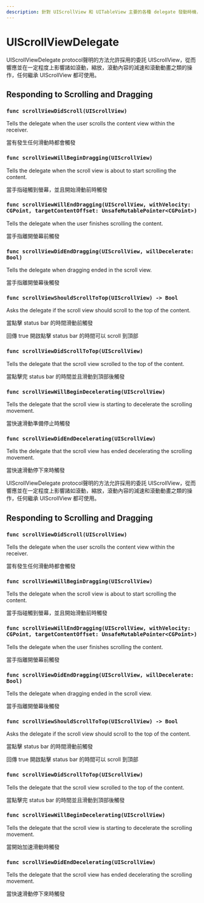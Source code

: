 ```yaml
---
description: 針對 UIScrollView 和 UITableView 主要的各種 delegate 發動時機，做說明
---
```


# UIScrollViewDelegate

UIScrollViewDelegate protocol聲明的方法允許採用的委託 UIScrollView，從而響應並在一定程度上影響諸如滾動，縮放，滾動內容的減速和滾動動畫之類的操作，任何繼承 UIScrollView 都可使用。

## Responding to Scrolling and Dragging

### `func scrollViewDidScroll(UIScrollView)`

Tells the delegate when the user scrolls the content view within the receiver.

當有發生任何滑動時都會觸發

### `func scrollViewWillBeginDragging(UIScrollView)`

Tells the delegate when the scroll view is about to start scrolling the content.

當手指碰觸到螢幕，並且開始滑動前時觸發

### `func scrollViewWillEndDragging(UIScrollView, withVelocity: CGPoint, targetContentOffset: UnsafeMutablePointer<CGPoint>)`

Tells the delegate when the user finishes scrolling the content.

當手指離開螢幕前觸發

### `func scrollViewDidEndDragging(UIScrollView, willDecelerate: Bool)`

Tells the delegate when dragging ended in the scroll view.

當手指離開螢幕後觸發

### `func scrollViewShouldScrollToTop(UIScrollView) -> Bool`

Asks the delegate if the scroll view should scroll to the top of the content.

當點擊 status bar 的時間滑動前觸發

回傳 true 開啟點擊 status bar 的時間可以 scroll 到頂部

### `func scrollViewDidScrollToTop(UIScrollView)`

Tells the delegate that the scroll view scrolled to the top of the content.

當點擊完 status bar 的時間並且滑動到頂部後觸發

### `func scrollViewWillBeginDecelerating(UIScrollView)`

Tells the delegate that the scroll view is starting to decelerate the scrolling movement.

當快速滑動準備停止時觸發

### `func scrollViewDidEndDecelerating(UIScrollView)`

Tells the delegate that the scroll view has ended decelerating the scrolling movement.

當快速滑動停下來時觸發


UIScrollViewDelegate protocol聲明的方法允許採用的委託 UIScrollView，從而響應並在一定程度上影響諸如滾動，縮放，滾動內容的減速和滾動動畫之類的操作，任何繼承 UIScrollView 都可使用。

## Responding to Scrolling and Dragging

### `func scrollViewDidScroll(UIScrollView)`

Tells the delegate when the user scrolls the content view within the receiver.

當有發生任何滑動時都會觸發

### `func scrollViewWillBeginDragging(UIScrollView)`

Tells the delegate when the scroll view is about to start scrolling the content.

當手指碰觸到螢幕，並且開始滑動前時觸發

### `func scrollViewWillEndDragging(UIScrollView, withVelocity: CGPoint, targetContentOffset: UnsafeMutablePointer<CGPoint>)`

Tells the delegate when the user finishes scrolling the content.

當手指離開螢幕前觸發

### `func scrollViewDidEndDragging(UIScrollView, willDecelerate: Bool)`

Tells the delegate when dragging ended in the scroll view.

當手指離開螢幕後觸發

### `func scrollViewShouldScrollToTop(UIScrollView) -> Bool`

Asks the delegate if the scroll view should scroll to the top of the content.

當點擊 status bar 的時間滑動前觸發

回傳 true 開啟點擊 status bar 的時間可以 scroll 到頂部

### `func scrollViewDidScrollToTop(UIScrollView)`

Tells the delegate that the scroll view scrolled to the top of the content.

當點擊完 status bar 的時間並且滑動到頂部後觸發

### `func scrollViewWillBeginDecelerating(UIScrollView)`

Tells the delegate that the scroll view is starting to decelerate the scrolling movement.

當開始加速滑動時觸發

### `func scrollViewDidEndDecelerating(UIScrollView)`

Tells the delegate that the scroll view has ended decelerating the scrolling movement.

當快速滑動停下來時觸發

